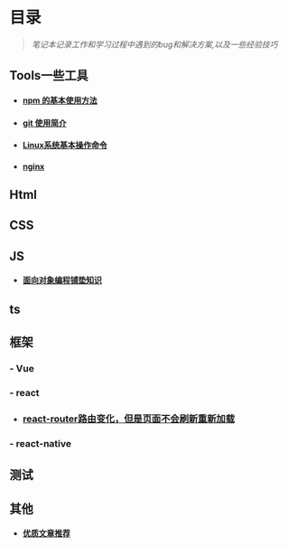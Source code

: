 # 目录

> *笔记本记录工作和学习过程中遇到的bug和解决方案,以及一些经验技巧*

## Tools一些工具

- #### [npm 的基本使用方法](./Tools/npm的基本使用方法.md)

- #### [git 使用简介](./Tools/git使用简介.md)

- #### [Linux系统基本操作命令](./Tools/Linux系统基本操作命令.md)

- #### [nginx](./Tools/nginx.md)

## Html

## CSS

## JS

- #### [面向对象编程铺垫知识](./JS/面向对象铺垫.md)

## ts

## 框架

### - Vue

### - react

- ### [react-router路由变化，但是页面不会刷新重新加载](./react/react-route路由变页面不变问题记录.md)

### - react-native

## 测试

## 其他

- #### [优质文章推荐](./其他/优质文章推荐.md)
